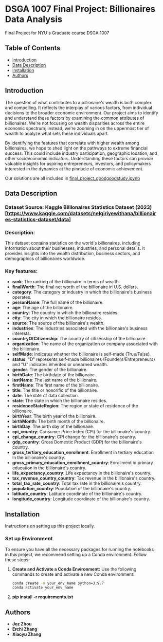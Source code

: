 # DSGA 1007 Final Project: Billionaires Data Analysis

Final Project for NYU's Graduate course DSGA 1007

## Table of Contents

- [Introduction](#introduction)
- [Data Description](#data-description)
- [Installation](#installation)
- [Authors](#authors)

## Introduction

The question of what contributes to a billionaire's wealth is both complex and compelling. It reflects the interplay of various factors, from individual decisions to the broader economic environment. Our project aims to identify and understand these factors by examining the common attributes of billionaires. We're not focusing on wealth disparities across the entire economic spectrum; instead, we're zooming in on the uppermost tier of wealth to analyze what sets these individuals apart.

By identifying the features that correlate with higher wealth among billionaires, we hope to shed light on the pathways to extreme financial success. This could include industry participation, geographic location, and other socioeconomic indicators. Understanding these factors can provide valuable insights for aspiring entrepreneurs, investors, and policymakers interested in the dynamics at the pinnacle of economic achievement.

Our solutions are all included in [final_project_goodgoodstudy.ipynb](/final_project_goodgoodstudy.ipynb)

## Data Description

### Dataset Source: Kaggle Billionaires Statistics Dataset (2023) [https://www.kaggle.com/datasets/nelgiriyewithana/billionaires-statistics-dataset/data]

### Description: 
This dataset contains statistics on the world's billionaires, including information about their businesses, industries, and personal details. It provides insights into the wealth distribution, business sectors, and demographics of billionaires worldwide.

### Key features:
- **rank**: The ranking of the billionaire in terms of wealth.
- **finalWorth**: The final net worth of the billionaire in U.S. dollars.
- **category**: The category or industry in which the billionaire's business operates.
- **personName**: The full name of the billionaire.
- **age**: The age of the billionaire.
- **country**: The country in which the billionaire resides.
- **city**: The city in which the billionaire resides.
- **source**: The source of the billionaire's wealth.
- **industries**: The industries associated with the billionaire's business interests.
- **countryOfCitizenship**: The country of citizenship of the billionaire.
- **organization**: The name of the organization or company associated with the billionaire.
- **selfMade**: Indicates whether the billionaire is self-made (True/False).
- **status**: "D" represents self-made billionaires (Founders/Entrepreneurs) and "U" indicates inherited or unearned wealth.
- **gender**: The gender of the billionaire.
- **birthDate**: The birthdate of the billionaire.
- **lastName**: The last name of the billionaire.
- **firstName**: The first name of the billionaire.
- **title**: The title or honorific of the billionaire.
- **date**: The date of data collection.
- **state**: The state in which the billionaire resides.
- **residenceStateRegion**: The region or state of residence of the billionaire.
- **birthYear**: The birth year of the billionaire.
- **birthMonth**: The birth month of the billionaire.
- **birthDay**: The birth day of the billionaire.
- **cpi_country**: Consumer Price Index (CPI) for the billionaire's country.
- **cpi_change_country**: CPI change for the billionaire's country.
- **gdp_country**: Gross Domestic Product (GDP) for the billionaire's country.
- **gross_tertiary_education_enrollment**: Enrollment in tertiary education in the billionaire's country.
- **gross_primary_education_enrollment_country**: Enrollment in primary education in the billionaire's country.
- **life_expectancy_country**: Life expectancy in the billionaire's country.
- **tax_revenue_country_country**: Tax revenue in the billionaire's country.
- **total_tax_rate_country**: Total tax rate in the billionaire's country.
- **population_country**: Population of the billionaire's country.
- **latitude_country**: Latitude coordinate of the billionaire's country.
- **longitude_country**: Longitude coordinate of the billionaire's country.

## Installation

Instructions on setting up this project locally.

### Set up Environment

To ensure you have all the necessary packages for running the notebooks in this project, we recommend setting up a Conda environment. Follow these steps:

1. **Create and Activate a Conda Environment:**
   Use the following commands to create and activate a new Conda environment:

   ```bash
   conda create -n your_env_name python=3.9.7
   conda activate your_env_name
   
2. **pip install -r requirements.txt**



## Authors

- **Joz Zhou**
- **Erchi Zhang**
- **Xiaoyu Zhang**



